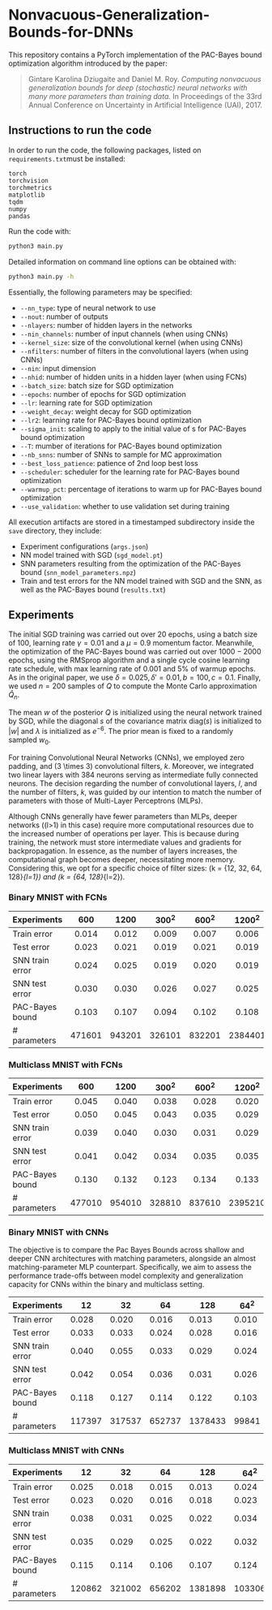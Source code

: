 # Nonvacuous-Generalization-Bounds-for-DNNs

This repository contains a PyTorch implementation of the PAC-Bayes bound optimization algorithm introduced by the paper:

> Gintare Karolina Dziugaite and Daniel M. Roy. *Computing nonvacuous generalization bounds for deep (stochastic) neural networks with many more parameters than training data.* In Proceedings of the 33rd Annual Conference on Uncertainty in Artificial Intelligence (UAI), 2017.

## Instructions to run the code

In order to run the code, the following packages, listed on `requirements.txt`must be installed:
```
torch
torchvision
torchmetrics
matplotlib
tqdm
numpy
pandas
```

Run the code with:
```bash
python3 main.py
```

Detailed information on command line options can be obtained with:
```bash
python3 main.py -h
```

Essentially, the following parameters may be specified:
- `--nn_type`: type of neural network to use
- `--nout`: number of outputs
- `--nlayers`: number of hidden layers in the networks
- `--nin_channels`: number of input channels (when using CNNs)
- `--kernel_size`: size of the convolutional kernel (when using CNNs)
- `--nfilters`: number of filters in the convolutional layers (when using CNNs)
- `--nin`: input dimension
- `--nhid`: number of hidden units in a hidden layer (when using FCNs)
- `--batch_size`: batch size for SGD optimization
- `--epochs`: number of epochs for SGD optimization
- `--lr`: learning rate for SGD optimization
- `--weight_decay`: weight decay for SGD optimization
- `--lr2`: learning rate for PAC-Bayes bound optimization
- `--sigma_init`: scaling to apply to the initial value of s for PAC-Bayes bound optimization
- `--T`: mumber of iterations for PAC-Bayes bound optimization
- `--nb_snns`: number of SNNs to sample for MC approximation
- `--best_loss_patience`: patience of 2nd loop best loss
- `--scheduler`: scheduler for the learning rate for PAC-Bayes bound optimization
- `--warmup_pct`: percentage of iterations to warm up for PAC-Bayes bound optimization
- `--use_validation`: whether to use validation set during training
    

All execution artifacts are stored in a timestamped subdirectory inside the `save` directory, they include:
- Experiment configurations (`args.json`)
- NN model trained with SGD (`sgd_model.pt`)
- SNN parameters resulting from the optimization of the PAC-Bayes bound (`snn_model_parameters.npz`)
- Train and test errors for the NN model trained with SGD and the SNN, as well as the PAC-Bayes bound (`results.txt`)

## Experiments

The initial SGD training was carried out over ${20}$ epochs, using a batch size of ${100}$, learning rate ${\gamma = 0.01}$ and a ${\mu=0.9}$ momentum factor. Meanwhile, the optimization of the PAC-Bayes bound was carried out over ${1000}-2000$ epochs, using the RMSprop algorithm and a single cycle cosine learning rate schedule, with max learning rate of ${0.001}$ and $5\%$ of warmup epochs. As in the original paper, we use $\delta= 0.025, \delta'=0.01, b =100, c= 0.1$. Finally, we used ${n=200}$ samples of ${Q}$ to compute the Monte Carlo approximation $\hat Q_n$.

The mean ${w}$ of the posterior ${Q}$ is initialized using the neural network trained by SGD, while the diagonal ${s}$ of the covariance matrix ${\text{diag}(s)}$ is initialized to ${|w|}$ and ${\lambda}$ is initialized as ${e^{-6}}$. The prior mean is fixed to a randomly sampled ${w_0}$.

For training Convolutional Neural Networks (CNNs), we employed zero padding, and \(3 \times 3\) convolutional filters, $k$. Moreover, we integrated two linear layers with $384$ neurons serving as intermediate fully connected neurons. The decision regarding the number of convolutional layers, $l$, and the number of filters, $k$, was guided by our intention to match the number of parameters with those of Multi-Layer Perceptrons (MLPs).

Although CNNs generally have fewer parameters than MLPs, deeper networks (\(l>1\) in this case) require more computational resources due to the increased number of operations per layer. This is because during training, the network must store intermediate values and gradients for backpropagation. In essence, as the number of layers increases, the computational graph becomes deeper, necessitating more memory. Considering this, we opt for a specific choice of filter sizes: \(k = \{12, 32, 64, 128\}_{l=1}\) and \(k = \{64, 128\}_{l=2}\).


### Binary MNIST with FCNs

| Experiments | $600$ | $1200$ |$300^2$   | $600^2$  |  $1200^2$  | $300^3$ | $600^3$ | $1200^3$ |  $600^4$  |
|-------------|:----------:|:----------:|:----------:|:-----------:|:-----:|:-----:|:-----:|:------:|:------:|
| Train error | 0.014| 0.012| 0.009|0.007|0.006|0.008|0.006|0.005|0.005|         
| Test error  | 0.023| 0.021| 0.019|0.021|0.019|0.020|0.018|0.018|0.018|   
| SNN train error | 0.024 | 0.025| 0.019|0.020|0.019|0.016|0.016|0.017|0.016|         
| SNN test error | 0.030| 0.030 | 0.026|0.027|0.025|0.024|0.024|0.025|0.024|         
| PAC-Bayes bound | 0.103| 0.107| 0.094|0.102|0.108|0.095|0.100|0.105|0.095|         
| # parameters | 471601| 943201| 326101|832201|2384401|416401|1192801|3825601|1553401|         

### Multiclass MNIST with FCNs

| Experiments | $600$ | $1200$ |$300^2$   | $600^2$  |  $1200^2$  | $300^3$ | $600^3$ | $1200^3$ |  $600^4$  |
|-------------|:----------:|:----------:|:----------:|:-----------:|:-----:|:-----:|:-----:|:------:|:------:|
| Train error | 0.045| 0.040| 0.038|0.028|0.020|0.025|0.022|0.014|0.015|  
| Test error  | 0.050 | 0.045| 0.043|0.035|0.029|0.036|0.033|0.028|0.029|
| SNN train error | 0.039 | 0.040 | 0.030|0.031|0.029|0.025|0.026|0.032|0.024|         
| SNN test error | 0.041| 0.042| 0.034|0.035|0.035|0.031|0.031|0.037|0.031|      
| PAC-Bayes bound | 0.130| 0.132| 0.123|0.134|0.133|0.129|0.131|0.146|0.131|      
| # parameters | 477010| 954010| 328810 |837610|2395210|419110|1198210|3836410|1558810|      

### Binary MNIST with CNNs

The objective is to compare the Pac Bayes Bounds across shallow and deeper CNN architectures with matching parameters, alongside an almost matching-parameter MLP counterpart. Specifically, we aim to assess the performance trade-offs between model complexity and generalization capacity for CNNs within the binary and multiclass setting.


|  Experiments       |$12$    |$32$   |$64$    | $128$   | $64^2$  | $128^2$ |
|---------|-------|-------|-------|-------|-------|-------|
| Train error | 0.028 | 0.020 | 0.016 | 0.013 | 0.010 | 0.008 |
| Test error  | 0.033 | 0.033 | 0.024 | 0.028 | 0.016 | 0.012 |
| SNN train error | 0.040 | 0.055 | 0.033 | 0.029 | 0.024 | 0.038 |
| SNN test error  | 0.042 | 0.054 | 0.036 | 0.031 | 0.026 | 0.038 |
| PAC-Bayes bound | 0.118 | 0.127 | 0.114 | 0.122 | 0.103 | 0.140 |
| # parameters | 117397| 317537| 652737| 1378433| 99841 | 346369|

### Multiclass MNIST with CNNs

| Experiments        | $12$    | $32$    | $64$    | $128$   | $64^2$  | $128^2$ |
|---------|-------|-------|-------|-------|-------|-------|
| Train error | 0.025 | 0.018 | 0.015 |0.013 | 0.024 | 0.015 | 
| Test error  | 0.023 | 0.020 | 0.016 |0.018 | 0.023 | 0.020 | 
| SNN train error | 0.038 | 0.031 | 0.025 | 0.022 | 0.034 | 0.023 |
| SNN test error  | 0.035 | 0.029 | 0.025 |  0.022 |0.032 | 0.023 |
| PAC-Bayes bound | 0.115 | 0.114 | 0.106 | 0.107 | 0.124 | 0.119 |
| # parameters | 120862| 321002| 656202|1381898| 103306 | 349834| 

